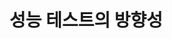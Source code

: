 # 성능 테스트의 방향성



<figure><img src="../../.gitbook/assets/스크린샷 2024-03-01 오전 10.11.08.png" alt=""><figcaption></figcaption></figure>

